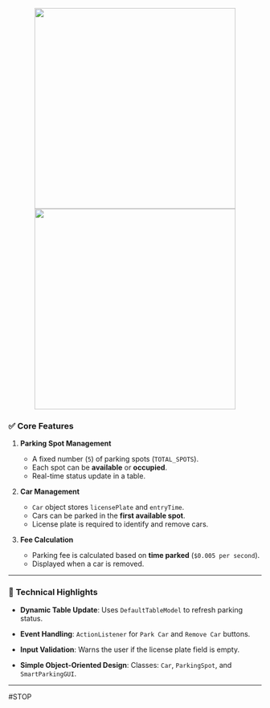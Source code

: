 <p align="center">
  <img src="https://github.com/user-attachments/assets/ba01bc0f-34e4-4c5a-889f-9c2b280c44d7" width="400"/>
  <img src="https://github.com/user-attachments/assets/23501119-ba8a-4181-89b8-2e06fba8ce24" width="400"/>
</p>


### ✅ **Core Features**

1. **Parking Spot Management**

   * A fixed number (`5`) of parking spots (`TOTAL_SPOTS`).
   * Each spot can be **available** or **occupied**.
   * Real-time status update in a table.

2. **Car Management**

   * `Car` object stores `licensePlate` and `entryTime`.
   * Cars can be parked in the **first available spot**.
   * License plate is required to identify and remove cars.

3. **Fee Calculation**

   * Parking fee is calculated based on **time parked** (`$0.005 per second`).
   * Displayed when a car is removed.

---

### 🧰 **Technical Highlights**

* **Dynamic Table Update**:
  Uses `DefaultTableModel` to refresh parking status.

* **Event Handling**:
  `ActionListener` for `Park Car` and `Remove Car` buttons.

* **Input Validation**:
  Warns the user if the license plate field is empty.

* **Simple Object-Oriented Design**:
  Classes: `Car`, `ParkingSpot`, and `SmartParkingGUI`.

---
#STOP
